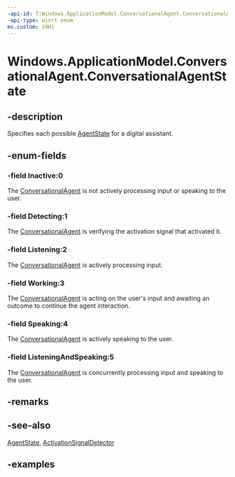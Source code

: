 ```yaml
---
-api-id: T:Windows.ApplicationModel.ConversationalAgent.ConversationalAgentState
-api-type: winrt enum
ms.custom: 19H1
---
```


<!-- Enumeration syntax.
public enum ConversationalAgentState : int 
-->

# Windows.ApplicationModel.ConversationalAgent.ConversationalAgentState

## -description

Specifies each possible [AgentState](conversationalagentsession_agentstate.md) for a digital assistant.

## -enum-fields

### -field Inactive:0

The [ConversationalAgent](windows_applicationmodel_conversationalagent.md) is not actively processing input or speaking to the user.

### -field Detecting:1

The [ConversationalAgent](windows_applicationmodel_conversationalagent.md) is verifying the activation signal that activated it.

### -field Listening:2

The [ConversationalAgent](windows_applicationmodel_conversationalagent.md) is actively processing input.

### -field Working:3

The [ConversationalAgent](windows_applicationmodel_conversationalagent.md) is acting on the user's input and awaiting an outcome to continue the agent interaction.

### -field Speaking:4

The [ConversationalAgent](windows_applicationmodel_conversationalagent.md) is actively speaking to the user.

### -field ListeningAndSpeaking:5

The [ConversationalAgent](windows_applicationmodel_conversationalagent.md) is concurrently processing input and speaking to the user.

## -remarks

## -see-also

[AgentState](conversationalagentsession_agentstate.md), [ActivationSignalDetector](activationsignaldetector.md)

## -examples
